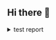 ## Hi there 👋

<!--
**raja-parikchhit/raja-parikchhit** is a ✨ _special_ ✨ repository because its `README.md` (this file) appears on your GitHub profile.

Here are some ideas to get you started:

- 🔭 I’m currently working on ...
- 🌱 I’m currently learning ...
- 👯 I’m looking to collaborate on ...
- 🤔 I’m looking for help with ...
- 💬 Ask me about ...
- 📫 How to reach me: ...
- 😄 Pronouns: ...
- ⚡ Fun fact: ...
-->
<details>
<summary>test report</summary>
<div style="display: flex, width: 100%, height: 100%">
  <div style="display: flex, width: 45%">
        
```mermaid
      %%{init: {"pie": {"textPosition": 0.5}, "themeVariables": {"pieOuterStrokeWidth": "5px"}}}%%
      pie showData
      title backend test coverage
      "passed cases": 10
      "failed cases": 2
```
        
  </div>
   <div style="display: flex, width: 45%">
         
```mermaid
%%{init: {"pie": {"textPosition": 0.5}, "themeVariables": {"pieOuterStrokeWidth": "5px"}}}%%
      pie showData
      title front end test coverage
      "passed cases": 15
      "failed cases" : 5
````
         
  </div>   
</div>

</details>
